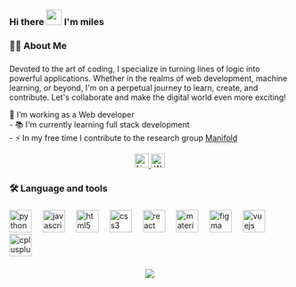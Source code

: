 ### Hi there <img src="https://media.giphy.com/media/hvRJCLFzcasrR4ia7z/giphy.gif" width="28px" height="28px"> I'm miles




###

<h3 align="left">👩‍💻  About Me</h3>

###

<p align="left"> Devoted to the art of coding, I specialize in turning lines of logic into powerful applications. Whether in the realms of web development, machine learning, or beyond, I'm on a perpetual journey to learn, create, and contribute. Let's collaborate and make the digital world even more exciting!</p>

<p align="left"> 🔭 I’m working as a Web developer 
  <br>- 📚 I'm currently learning full stack development
  <br>- ⚡ In my free time I contribute to the research group 
  <a href="https://www.manifoldrg.com" target="_blank"> Manifold</a></p>

<div align="center">
  <a href="https://www.linkedin.com/in/miles-batey" target="_blank">
    <img src="https://img.shields.io/static/v1?message=LinkedIn&logo=linkedin&label=&color=0077B5&logoColor=white&labelColor=&style=for-the-badge" height="25" alt="LinkedIn logo" />
  </a>
  
  <a href="https://www.milesbatey.com" target="_blank">
    <img src="https://img.shields.io/static/v1?message=milesbatey.com&logo=white-logo&label=&color=808080&logoColor=white&labelColor=&style=for-the-badge" height="25" alt="Website logo" />
  </a>

</div>



###

<h3 align="left">🛠 Language and tools</h3>

###

<div align="left">
  <img src="https://cdn.jsdelivr.net/gh/devicons/devicon/icons/python/python-original.svg" height="40" alt="python logo"  />
  <img width="12" />
  <img src="https://cdn.jsdelivr.net/gh/devicons/devicon/icons/javascript/javascript-original.svg" height="40" alt="javascript logo"  />
  <img width="12" />
  <img src="https://cdn.jsdelivr.net/gh/devicons/devicon/icons/html5/html5-original.svg" height="40" alt="html5 logo"  />
  <img width="12" />
  <img src="https://cdn.jsdelivr.net/gh/devicons/devicon/icons/css3/css3-original.svg" height="40" alt="css3 logo"  />
  <img width="12" />
  <img src="https://cdn.jsdelivr.net/gh/devicons/devicon/icons/react/react-original.svg" height="40" alt="react logo"  />
  <img width="12" />
  <img src="https://cdn.jsdelivr.net/gh/devicons/devicon/icons/materialui/materialui-original.svg" height="40" alt="materialui logo"  />
  <img width="12" />
  <img src="https://cdn.jsdelivr.net/gh/devicons/devicon/icons/figma/figma-original.svg" height="40" alt="figma logo"  />
  <img width="12" />
  <img src="https://cdn.jsdelivr.net/gh/devicons/devicon/icons/vuejs/vuejs-original.svg" height="40" alt="vuejs logo"  />
  <img width="12" />
<!--   <img src="https://cdn.jsdelivr.net/gh/devicons/devicon/icons/amazonwebservices/amazonwebservices-original.svg" height="40" alt="amazonwebservices logo"  /> -->
<!--   <img width="12" /> -->
  <img src="https://cdn.jsdelivr.net/gh/devicons/devicon/icons/cplusplus/cplusplus-original.svg" height="40" alt="cplusplus logo"  />
</div>

###

<div align="center">
  <img src="https://visitor-badge.laobi.icu/badge?page_id=mdbatey.mdbatey&"  />
</div>
